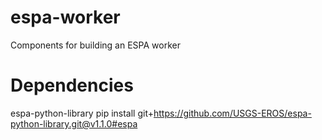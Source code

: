 # espa-worker
Components for building an ESPA worker


# Dependencies
espa-python-library
pip install git+https://github.com/USGS-EROS/espa-python-library.git@v1.1.0#espa


